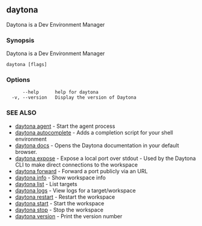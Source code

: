 ## daytona

Daytona is a Dev Environment Manager

### Synopsis

Daytona is a Dev Environment Manager

```
daytona [flags]
```

### Options

```
      --help      help for daytona
  -v, --version   Display the version of Daytona
```

### SEE ALSO

* [daytona agent](daytona_agent.md)	 - Start the agent process
* [daytona autocomplete](daytona_autocomplete.md)	 - Adds a completion script for your shell environment
* [daytona docs](daytona_docs.md)	 - Opens the Daytona documentation in your default browser.
* [daytona expose](daytona_expose.md)	 - Expose a local port over stdout - Used by the Daytona CLI to make direct connections to the workspace
* [daytona forward](daytona_forward.md)	 - Forward a port publicly via an URL
* [daytona info](daytona_info.md)	 - Show workspace info
* [daytona list](daytona_list.md)	 - List targets
* [daytona logs](daytona_logs.md)	 - View logs for a target/workspace
* [daytona restart](daytona_restart.md)	 - Restart the workspace
* [daytona start](daytona_start.md)	 - Start the workspace
* [daytona stop](daytona_stop.md)	 - Stop the workspace
* [daytona version](daytona_version.md)	 - Print the version number

